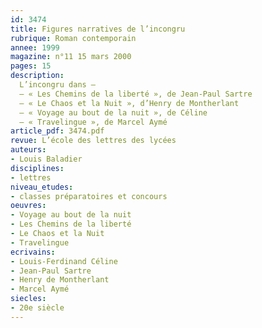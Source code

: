 ```yaml
---
id: 3474
title: Figures narratives de l’incongru
rubrique: Roman contemporain
annee: 1999
magazine: n°11 15 mars 2000
pages: 15
description: 
  L’incongru dans – 
  – « Les Chemins de la liberté », de Jean-Paul Sartre
  – « Le Chaos et la Nuit », d’Henry de Montherlant
  – « Voyage au bout de la nuit », de Céline
  – « Travelingue », de Marcel Aymé
article_pdf: 3474.pdf
revue: L’école des lettres des lycées
auteurs:
- Louis Baladier
disciplines:
- lettres
niveau_etudes:
- classes préparatoires et concours
oeuvres:
- Voyage au bout de la nuit
- Les Chemins de la liberté
- Le Chaos et la Nuit
- Travelingue
ecrivains:
- Louis-Ferdinand Céline
- Jean-Paul Sartre
- Henry de Montherlant
- Marcel Aymé
siecles:
- 20e siècle
---
```

